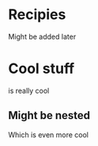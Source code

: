 # Recipies

Might be added later

# Cool stuff

is really cool

## Might be nested

Which is even more cool
